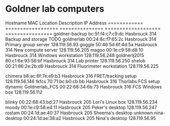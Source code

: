 # Goldner lab computers

Hostname        MAC                  Location          Description             IP Address
============    ==================   ===============   ===================     ================
goldner-backup  bc:5f:f4:c7:c9:dc    Hasbrouck 314     Backup and storage      TODO
goldnerlab      00:24:8c:f7:65:2c    Hasbrouck 314     Primary group server    128.119.56.93
goggle          50:46:5d:6f:4d:5a    Hasbrouck 314     New compute server      128.119.56.205
magoo           00:1e:c9:58:d8:10    Hasbrouck 314     Windows workstation     128.119.56.248
goldnerlj2015   80:c1:6e:93:56:bf    Hasbrouck 314     Lab printer             128.119.56.250
shelob          00:21:86:2e:2b:d9    Hasbrouck 314     Fluorimeter workstation 128.119.56.225

chimera         b8:ac:6f:7e:e9:b3    Hasbrouck 316     FRET/tracking setup     128.119.56.146
tkfcs           70:71:bc:b0:cb:bb    Hasbrouck 316     Thorlabs FCS setup      dynamic
Goldnerlab\_FCS 00:22:68:34:6b:73    Hasbrouck 316     FCS Windows box         128.119.56.112

blinky          00:22:68:43:bd:27    Hasbrouck 205     Lori's Linux box        128.119.56.234
moody           00:1e:c9:58:e4:11    Hasbrouck 205     Peker's desktop         128.119.56.247
rostam          00:24:1d:ae:40:37    Hasbrouck 205     Sheema's desktop        unknown
nina-desktop    00:24:1d:ae:38:a2    Hasbrouck 205     Nina's desktop          128.119.56.95

